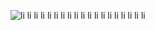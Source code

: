 ![li li li li li li li li li li li li li li li li li li li](https://avatars.githubusercontent.com/u/159464188?s=200&v=4)

